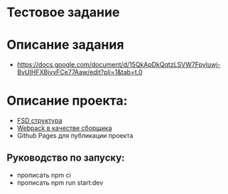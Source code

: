 # Тестовое задание

# Описание задания

- https://docs.google.com/document/d/15QkApDkQqtzLSVW7Fpyluwj-BvUIHFXBjvvFCe77Aaw/edit?pli=1&tab=t.0

# Описание проекта:

- [FSD структура](https://feature-sliced.design/ru/docs)
- [Webpack в качестве сборщика](https://webpack.js.org)
- Github Pages для публикации проекта

## Руководство по запуску:

- прописать npm ci
- прописать npm run start:dev
